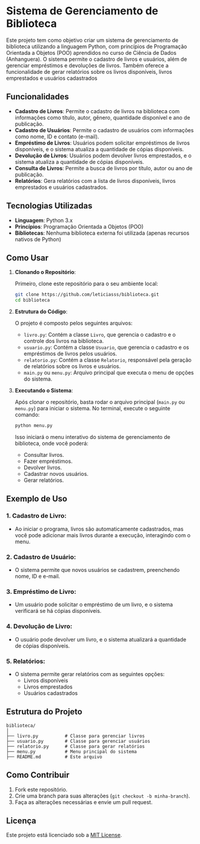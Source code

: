 
# Sistema de Gerenciamento de Biblioteca

Este projeto tem como objetivo criar um sistema de gerenciamento de biblioteca utilizando a linguagem Python, com princípios de Programação Orientada a Objetos (POO) aprendidos no curso de Ciência de Dados (Anhanguera). O sistema permite o cadastro de livros e usuários, além de gerenciar empréstimos e devoluções de livros. Também oferece a funcionalidade de gerar relatórios sobre os livros disponíveis, livros emprestados e usuários cadastrados

## Funcionalidades

- **Cadastro de Livros**: Permite o cadastro de livros na biblioteca com informações como título, autor, gênero, quantidade disponível e ano de publicação.
- **Cadastro de Usuários**: Permite o cadastro de usuários com informações como nome, ID e contato (e-mail).
- **Empréstimo de Livros**: Usuários podem solicitar empréstimos de livros disponíveis, e o sistema atualiza a quantidade de cópias disponíveis.
- **Devolução de Livros**: Usuários podem devolver livros emprestados, e o sistema atualiza a quantidade de cópias disponíveis.
- **Consulta de Livros**: Permite a busca de livros por título, autor ou ano de publicação.
- **Relatórios**: Gera relatórios com a lista de livros disponíveis, livros emprestados e usuários cadastrados.

## Tecnologias Utilizadas

- **Linguagem**: Python 3.x
- **Princípios**: Programação Orientada a Objetos (POO)
- **Bibliotecas**: Nenhuma biblioteca externa foi utilizada (apenas recursos nativos de Python)

## Como Usar

1. **Clonando o Repositório**:

   Primeiro, clone este repositório para o seu ambiente local:
   
   ```bash
   git clone https://github.com/leticiasss/biblioteca.git
   cd biblioteca
   ```

2. **Estrutura do Código**:

   O projeto é composto pelos seguintes arquivos:
   
   - `livro.py`: Contém a classe `Livro`, que gerencia o cadastro e o controle dos livros na biblioteca.
   - `usuario.py`: Contém a classe `Usuario`, que gerencia o cadastro e os empréstimos de livros pelos usuários.
   - `relatorio.py`: Contém a classe `Relatorio`, responsável pela geração de relatórios sobre os livros e usuários.
   - `main.py` ou `menu.py`: Arquivo principal que executa o menu de opções do sistema.

3. **Executando o Sistema**:

   Após clonar o repositório, basta rodar o arquivo principal (`main.py` ou `menu.py`) para iniciar o sistema. No terminal, execute o seguinte comando:

   ```bash
   python menu.py
   ```

   Isso iniciará o menu interativo do sistema de gerenciamento de biblioteca, onde você poderá:
   - Consultar livros.
   - Fazer empréstimos.
   - Devolver livros.
   - Cadastrar novos usuários.
   - Gerar relatórios.

## Exemplo de Uso

### 1. Cadastro de Livro:
   - Ao iniciar o programa, livros são automaticamente cadastrados, mas você pode adicionar mais livros durante a execução, interagindo com o menu.

### 2. Cadastro de Usuário:
   - O sistema permite que novos usuários se cadastrem, preenchendo nome, ID e e-mail.

### 3. Empréstimo de Livro:
   - Um usuário pode solicitar o empréstimo de um livro, e o sistema verificará se há cópias disponíveis.

### 4. Devolução de Livro:
   - O usuário pode devolver um livro, e o sistema atualizará a quantidade de cópias disponíveis.

### 5. Relatórios:
   - O sistema permite gerar relatórios com as seguintes opções:
     - Livros disponíveis
     - Livros emprestados
     - Usuários cadastrados

## Estrutura do Projeto

```plaintext
biblioteca/
│
├── livro.py          # Classe para gerenciar livros
├── usuario.py        # Classe para gerenciar usuários
├── relatorio.py      # Classe para gerar relatórios
├── menu.py           # Menu principal do sistema
├── README.md         # Este arquivo
```

## Como Contribuir

1. Fork este repositório.
2. Crie uma branch para suas alterações (`git checkout -b minha-branch`).
3. Faça as alterações necessárias e envie um pull request.

## Licença

Este projeto está licenciado sob a [MIT License](LICENSE).
